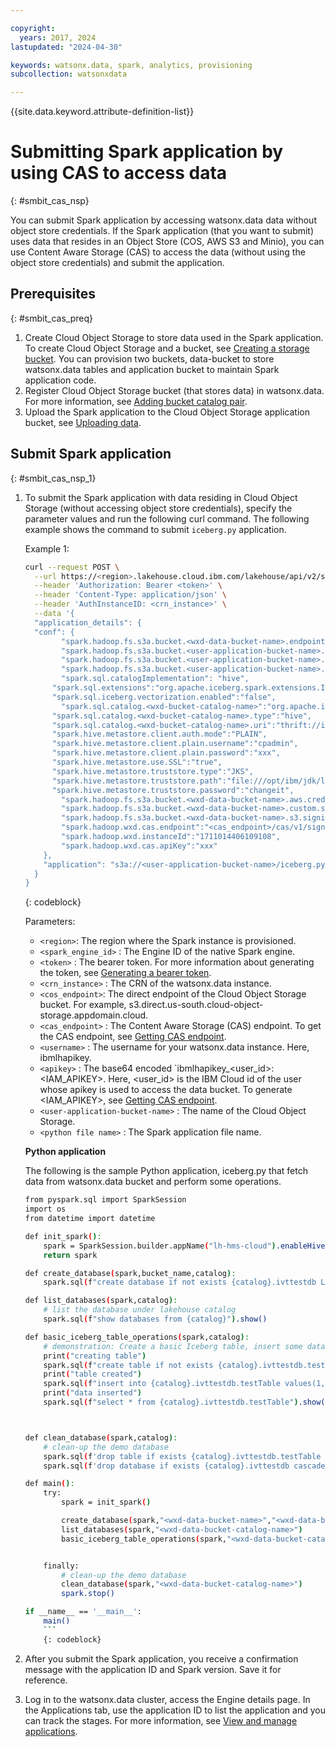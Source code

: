 ```yaml
---

copyright:
  years: 2017, 2024
lastupdated: "2024-04-30"

keywords: watsonx.data, spark, analytics, provisioning
subcollection: watsonxdata

---
```


{{site.data.keyword.attribute-definition-list}}

# Submitting Spark application by using CAS to access data
{: #smbit_cas_nsp}

You can submit Spark application by accessing watsonx.data data without object store credentials. If the Spark application (that you want to submit) uses data that resides in an Object Store (COS, AWS S3 and Minio), you can use Content Aware Storage (CAS) to access the data (without using the object store credentials) and submit the application.

## Prerequisites
{: #smbit_cas_preq}

1. Create Cloud Object Storage to store data used in the Spark application. To create Cloud Object Storage and a bucket, see [Creating a storage bucket](https://cloud.ibm.com/docs/cloud-object-storage?topic=cloud-object-storage-secure-content-store#create-cos-bucket). You can provision two buckets, data-bucket to store watsonx.data tables and application bucket to maintain Spark application code.
2. Register Cloud Object Storage bucket (that stores data) in watsonx.data. For more information, see [Adding bucket catalog pair](watsonxdata?topic=watsonxdata-reg_bucket).
3. Upload the Spark application to the Cloud Object Storage application bucket, see [Uploading data](https://cloud.ibm.com/docs/cloud-object-storage?topic=cloud-object-storage-secure-content-store#upload-data).

## Submit Spark application
{: #smbit_cas_nsp_1}

1. To submit the Spark application with data residing in Cloud Object Storage (without accessing object store credentials), specify the parameter values and run the following curl command. The following example shows the command to submit `iceberg.py` application.


    Example 1:

    ```bash
    curl --request POST \
      --url https://<region>.lakehouse.cloud.ibm.com/lakehouse/api/v2/spark_engines/<spark_engine_id>/applications \
      --header 'Authorization: Bearer <token>' \
      --header 'Content-Type: application/json' \
      --header 'AuthInstanceID: <crn_instance>' \
      --data '{
      "application_details": {
      "conf": {
            "spark.hadoop.fs.s3a.bucket.<wxd-data-bucket-name>.endpoint": "<wxd-data-bucket-endpoint>",
            "spark.hadoop.fs.s3a.bucket.<user-application-bucket-name>.endpoint": "<user-application-bucket-endpoint>",
            "spark.hadoop.fs.s3a.bucket.<user-application-bucket-name>.access.key": "<user-application-bucket-accesskey>",
            "spark.hadoop.fs.s3a.bucket.<user-application-bucket-name>.secret.key": "<user-application-bucket-secretkey>",
            "spark.sql.catalogImplementation": "hive",
          "spark.sql.extensions":"org.apache.iceberg.spark.extensions.IcebergSparkSessionExtensions",
          "spark.sql.iceberg.vectorization.enabled":"false",
            "spark.sql.catalog.<wxd-bucket-catalog-name>":"org.apache.iceberg.spark.SparkCatalog",
          "spark.sql.catalog.<wxd-bucket-catalog-name>.type":"hive",
          "spark.sql.catalog.<wxd-bucket-catalog-name>.uri":"thrift://ibm-lh-lakehouse-hive-metastore-svc.cpd-instance.svc.cluster.local:9083",
          "spark.hive.metastore.client.auth.mode":"PLAIN",
          "spark.hive.metastore.client.plain.username":"cpadmin",
          "spark.hive.metastore.client.plain.password":"xxx",
          "spark.hive.metastore.use.SSL":"true",
          "spark.hive.metastore.truststore.type":"JKS",
          "spark.hive.metastore.truststore.path":"file:///opt/ibm/jdk/lib/security/cacerts",
          "spark.hive.metastore.truststore.password":"changeit",
            "spark.hadoop.fs.s3a.bucket.<wxd-data-bucket-name>.aws.credentials.provider":"com.ibm.iae.s3.credentialprovider.WatsonxCredentialsProvider",
            "spark.hadoop.fs.s3a.bucket.<wxd-data-bucket-name>.custom.signers":"WatsonxAWSV4Signer:com.ibm.iae.s3.credentialprovider.WatsonxAWSV4Signer",
            "spark.hadoop.fs.s3a.bucket.<wxd-data-bucket-name>.s3.signing-algorithm":"WatsonxAWSV4Signer",
            "spark.hadoop.wxd.cas.endpoint":"<cas_endpoint>/cas/v1/signature",
            "spark.hadoop.wxd.instanceId":"1711014406109108",
            "spark.hadoop.wxd.cas.apiKey":"xxx"
        },
        "application": "s3a://<user-application-bucket-name>/iceberg.py"
      }
    }
    ```
    {: codeblock}

    Parameters:
    * `<region>`: The region where the Spark instance is provisioned.
    * `<spark_engine_id>` : The Engine ID of the native Spark engine.
    * `<token>` : The bearer token. For more information about generating the token, see [Generating a bearer token](https://cloud.ibm.com/apidocs/watsonxdata#authentication).
    * `<crn_instance>` : The CRN of the watsonx.data instance.
    * `<cos_endpoint>`: The direct endpoint of the Cloud Object Storage bucket. For example, s3.direct.us-south.cloud-object-storage.appdomain.cloud.
    * `<cas_endpoint>` : The Content Aware Storage (CAS) endpoint. To get the CAS endpoint, see [Getting CAS endpoint](watsonxdata?topic=watsonxdata-cas_ep).
    * `<username>` : The username for your watsonx.data instance. Here, ibmlhapikey.
    * `<apikey>` : The base64 encoded `ibmlhapikey_<user_id>:<IAM_APIKEY>. Here, <user_id> is the IBM Cloud id of the user whose apikey is used to access the data bucket. To generate <IAM_APIKEY>, see [Getting CAS endpoint](watsonxdata?topic=watsonxdata-cas_ep).
    * `<user-application-bucket-name>` : The name of the Cloud Object Storage.
    * `<python file name>` : The Spark application file name.


    **Python application**

    The following is the sample Python application, iceberg.py that fetch data from watsonx.data bucket and perform some operations.

    ```bash
    from pyspark.sql import SparkSession
    import os
    from datetime import datetime

    def init_spark():
        spark = SparkSession.builder.appName("lh-hms-cloud").enableHiveSupport().getOrCreate()
        return spark

    def create_database(spark,bucket_name,catalog):
        spark.sql(f"create database if not exists {catalog}.ivttestdb LOCATION 's3a://{bucket_name}/'")

    def list_databases(spark,catalog):
        # list the database under lakehouse catalog
        spark.sql(f"show databases from {catalog}").show()

    def basic_iceberg_table_operations(spark,catalog):
        # demonstration: Create a basic Iceberg table, insert some data and then query table
        print("creating table")
        spark.sql(f"create table if not exists {catalog}.ivttestdb.testTable(id INTEGER, name VARCHAR(10), age INTEGER, salary DECIMAL(10, 2)) using iceberg").show()
        print("table created")
        spark.sql(f"insert into {catalog}.ivttestdb.testTable values(1,'Alan',23,3400.00),(2,'Ben',30,5500.00),(3,'Chen',35,6500.00)")
        print("data inserted")
        spark.sql(f"select * from {catalog}.ivttestdb.testTable").show()



    def clean_database(spark,catalog):
        # clean-up the demo database
        spark.sql(f'drop table if exists {catalog}.ivttestdb.testTable purge')
        spark.sql(f'drop database if exists {catalog}.ivttestdb cascade')

    def main():
        try:
            spark = init_spark()

            create_database(spark,"<wxd-data-bucket-name>","<wxd-data-bucket-catalog-name>")
            list_databases(spark,"<wxd-data-bucket-catalog-name>")
            basic_iceberg_table_operations(spark,"<wxd-data-bucket-catalog-name>")


        finally:
            # clean-up the demo database
            clean_database(spark,"<wxd-data-bucket-catalog-name>")
            spark.stop()

    if __name__ == '__main__':
        main()
        ```
        {: codeblock}

5. After you submit the Spark application, you receive a confirmation message with the application ID and Spark version. Save it for reference.
6. Log in to the watsonx.data cluster, access the Engine details page. In the Applications tab, use the application ID to list the application and you can track the stages. For more information, see [View and manage applications](watsonxdata?topic=watsonxdata-mng_appltn).

